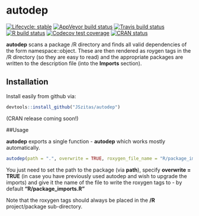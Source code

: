 
<!-- README.md is generated from README.Rmd. Please edit that file -->

# autodep

<!-- badges: start -->

[![Lifecycle:
stable](https://img.shields.io/badge/lifecycle-stable-green.svg)](https://www.tidyverse.org/lifecycle/#stable)
[![AppVeyor build
status](https://ci.appveyor.com/api/projects/status/github/JSzitas/autodep?branch=master&svg=true)](https://ci.appveyor.com/project/JSzitas/autodep)
[![Travis build
status](https://travis-ci.com/JSzitas/autodep.svg?branch=master)](https://travis-ci.com/JSzitas/autodep)
[![R build
status](https://github.com/JSzitas/autodep/workflows/R-CMD-check/badge.svg)](https://github.com/JSzitas/autodep/actions)
[![Codecov test
coverage](https://codecov.io/gh/JSzitas/autodep/branch/master/graph/badge.svg)](https://codecov.io/gh/JSzitas/autodep?branch=master)
[![CRAN
status](https://www.r-pkg.org/badges/version/autodep)](https://CRAN.R-project.org/package=autodep)
<!-- badges: end -->

**autodep** scans a package /R directory and finds all valid
dependencies of the form namespace::object. These are then rendered as
roygen tags in the /R directory (so they are easy to read) and the
appropriate packages are written to the description file (into the
**Imports** section).

## Installation

Install easily from github via:

``` r
devtools::install_github("JSzitas/autodep")
```

(CRAN release coming soon\!)

\#\#Usage

**autodep** exports a single function - **autodep** which works mostly
automatically.

``` r
autodep(path = ".", overwrite = TRUE, roxygen_file_name = "R/package_imports.R")
```

You just need to set the path to the package (via **path**), specify
**overwrite = TRUE** (in case you have previously used autodep and wish
to upgrade the imports) and give it the name of the file to write the
roxygen tags to - by default **“R/package\_imports.R”**

Note that the roxygen tags should always be placed in the **/R**
project/package sub-directory.
